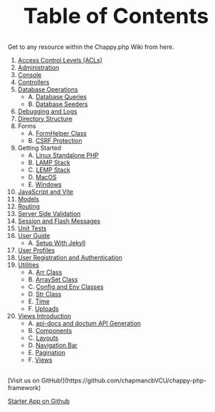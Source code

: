 <h1 style="font-size: 50px; text-align: center;">Table of Contents</h1>
Get to any resource within the Chappy.php Wiki from here.

1. [Access Control Levels (ACLs)](access_control_levels)
2. [Administration](administration)
3. [Console](console)
4. [Controllers](controllers)
5. [Database Operations](database_operations)
    * A. [Database Queries](database_queries)
    * B. [Database Seeders](database_seeders)
6. [Debugging and Logs](debugging_and_logs)
7. [Directory Structure](directory_structure)
8. Forms
    * A. [FormHelper Class](forms)
    * B. [CSRF Protection](csrf)
9. Getting Started
    * A. [Linux Standalone PHP](linux-php-standalone)
    * B. [LAMP Stack](lamp)
    * C. [LEMP Stack](lemp)
    * D. [MacOS](macos)
    * E. [Windows](windows)
10. [JavaScript and Vite](javascript)
11. [Models](models)
12. [Routing](routing)
13. [Server Side Validation](server_side_validation)
14. [Session and Flash Messages](session_and_flash_messages)
15. [Unit Tests](unit_tests)
16. [User Guide](user-guide)
    * A. [Setup With Jekyll](jekyll-setup)
17. [User Profiles](user_profiles)
18. [User Registration and Authentication](user_registration_and_authentication)
19. [Utilities](utilities)
    * A. [Arr Class](arr)
    * B. [ArraySet Class](array_set)
    * C. [Config and Env Classes](config-env)
    * D. [Str Class](str)
    * E. [Time](time)
    * F. [Uploads](uploads)
20. [Views Introduction](views_intro)
    * A. [api-docs and doctum API Generation](doctum)
    * B. [Components](components)
    * C. [Layouts](layouts)
    * D. [Navigation Bar](nav_bar)
    * E. [Pagination](pagination)
    * F. [Views](views)

<br>
[Visit us on GitHub!](https://github.com/chapmancbVCU/chappy-php-framework)

[Starter App on Github](https://github.com/chapmancbVCU/chappy-php-starter)